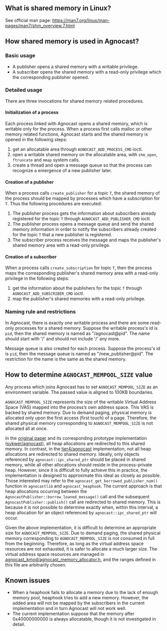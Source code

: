 
## What is shared memory in Linux?

See official man page: <https://man7.org/linux/man-pages/man7/shm_overview.7.html>

## How shared memory is used in Agnocast?

### Basic usage

- A publisher opens a shared memory with a writable privilege.
- A subscriber opens the shared memory with a read-only privilege which the corresponding publisher opened.

### Detailed usage

There are three invocations for shared memory related procedures.

#### Initialization of a process

Each process linked with Agnocast opens a shared memory, which is writable only for the process.
When a process first calls malloc or other memory related functions, Agnocast starts and the shared memory is opened in the following steps:

1. get an allocatable area through `AGNOCAST_ADD_PROCESS_CMD` ioctl.
2. open a writable shared memory on the allocatable area, with `shm_open`, `ftruncate` and `mmap` system calls.
3. create a thread and open a message queue so that the process can recognize a emergence of a new publisher later.

#### Creation of a publisher

When a process calls `create_publisher` for a topic `T`, the shared memory of the process should be mapped by processes which have a subscription for `T`.
Thus the following procedures are executed:

1. The publisher process gets the information about subscribers already registered for the topic `T` through `AGNOCAST_ADD_PUBLISHER_CMD` ioctl.
2. The publisher process opens a message queue and send the shared memory information in order to notify the subscribers already created for the topic `T` that a new publisher is registered.
3. The subscriber process receives the message and maps the publisher's shared memory area with a read-only privilege.

#### Creation of a subscriber

When a process calls `create_subscription` for topic `T`, then the process maps the corresponding publisher's shared memory area with a read-only privilege in the following steps:

1. get the information about the publishers for the topic `T` through `AGNOCAST_ADD_SUBSCRIBER_CMD` ioctl.
2. map the publisher's shared memories with a read-only privilege.

### Naming rule and restrictions

In Agnocast, there is exactly one writable process and there are some read-only processes for a shared memory.
Suppose the writable process's id is `pid`, then the shared memory is named as "/agnocast@pid".
The name should start with '/' and should not include '/' any more.

Message queue is also created for each process.
Suppose the process's id is `pid`, then the message queue is named as "/new_publisher@pid".
The restriction for the name is the same as the shared memory.

## How to determine `AGNOCAST_MEMPOOL_SIZE` value

Any process which joins Agnocast has to set `AGNOCAST_MEMPOOL_SIZE` as an environment variable.
The passed value is aligned to 100KB boundaries.

`AGNOCAST_MEMPOOL_SIZE` represents the size of the writable Virtual Address Space (VAS) mapped into the process’s own address space.
This VAS is backed by shared memory.
Due to demand paging, physical memory is allocated only upon the first access (first touch) of a page.
Therefore, the shared physical memory corresponding to `AGNOCAST_MEMPOOL_SIZE` is not allocated all at once.

In the [original paper](https://www.arxiv.org/pdf/2506.16882) and its corresponding prototype implementation ([sykwer/agnocast](https://github.com/sykwer/agnocast)), all heap allocations are redirected to this shared memory.
In contrast, in the [tier4/agnocast](https://github.com/tier4/agnocast) implementation, not all heap allocations are redirected to shared memory.
Ideally, only objects referenced by `agnocast::ipc_shared_ptr` should be placed in shared memory, while all other allocations should reside in the process-private heap.
However, since it is difficult to fully achieve this in practice, the implementation is designed to approximate this ideal as closely as possible.
Those interested may refer to the `agnocast_get_borrowed_publisher_num()` function in `agnocastlib` and `agnocast_heaphook`.
The current approach is that heap allocations occurring between the `AgnocastPublisher::borrow_loaned_message()` call and the subsequent `AgnocastPublisher::publish()` call are redirected to shared memory.
This is because it is not possible to determine exactly when, within this interval, a heap allocation for an object referenced by `agnocast::ipc_shared_ptr` will occur.

Given the above implementation, it is difficult to determine an appropriate size for `AGNOCAST_MEMPOOL_SIZE`.
Due to demand paging, the shared physical memory corresponding to `AGNOCAST_MEMPOOL_SIZE` is not consumed in full from the beginning.
Therefore, as long as the virtual address space resources are not exhausted, it is safer to allocate a much larger size.
The virtual address space resources are managed in [agnocast_kmod/agnocast_memory_allocator.h](https://github.com/tier4/agnocast/blob/main/agnocast_kmod/agnocast_memory_allocator.h), and the ranges defined in this file are arbitrarily chosen.

## Known issues

- When a heaphook fails to allocate a memory due to the lack of enough memory pool, heaphook tries to add a new memory. However, the added area will not be mapped by the subscribers in the current implementation and in turn Agnocast will not work well.
- The current implementation suppose that the memory after 0x40000000000 is always allocatable, though it is not investigated in detail.
